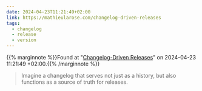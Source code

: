 ```yaml
---
date: 2024-04-23T11:21:49+02:00
link: https://mathieularose.com/changelog-driven-releases
tags:
  - changelog
  - release
  - version
---
```

{{% marginnote %}}Found at "[Changelog-Driven Releases](https://web.archive.org/web/20240423112149/https://mathieularose.com/changelog-driven-releases)" on 2024-04-23 11:21:49 +02:00.{{% /marginnote %}}

> Imagine a changelog that serves not just as a history, but also functions as a source of truth for releases.